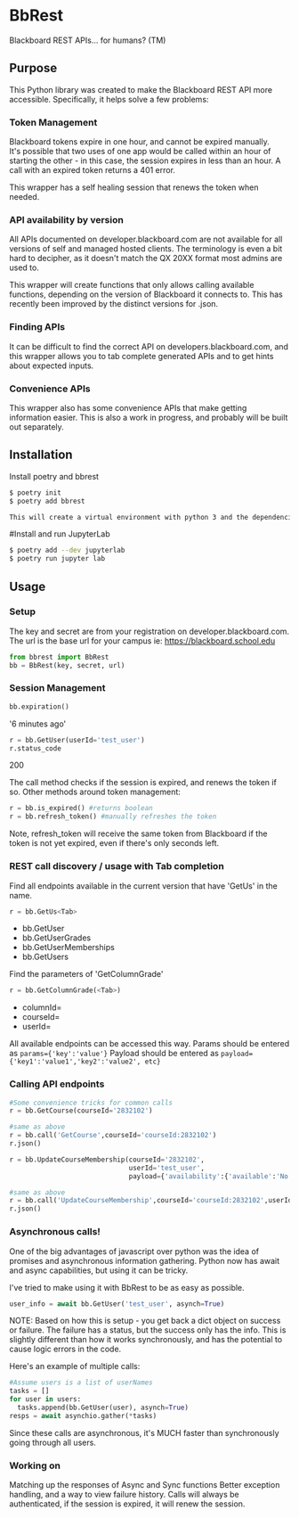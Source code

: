 # BbRest
Blackboard REST APIs... for humans? (TM)

## Purpose
This Python library was created to make the Blackboard REST API more accessible.
Specifically, it helps solve a few problems:

### Token Management
Blackboard tokens expire in one hour, and cannot be expired manually.  
It's possible that two uses of one app would be called within an hour of
starting the other - in this case, the session expires in less than an hour.
A call with an expired token returns a 401 error.

This wrapper has a self healing session that renews the token when needed.

### API availability by version
All APIs documented on developer.blackboard.com are not available for all versions of self and managed hosted clients. The terminology is even a bit hard to decipher, as it doesn't match the QX 20XX format most admins are used to.  

This wrapper will create functions that only allows calling available functions, depending on the version of Blackboard it connects to. This has recently been improved by the distinct versions for .json.

### Finding APIs
It can be difficult to find the correct API on developers.blackboard.com, and this wrapper allows you to tab complete generated APIs and to get hints about expected inputs.  

### Convenience APIs
This wrapper also has some convenience APIs that make getting information easier.
This is also a work in progress, and probably will be built out separately.

## Installation
Install poetry and bbrest
```bash
$ poetry init
$ poetry add bbrest

This will create a virtual environment with python 3 and the dependencies of this project
```
#Install and run JupyterLab
```bash
$ poetry add --dev jupyterlab
$ poetry run jupyter lab
```

## Usage

### Setup
The key and secret are from your registration on developer.blackboard.com.
The url is the base url for your campus ie: https://blackboard.school.edu
```python
from bbrest import BbRest
bb = BbRest(key, secret, url)
```
### Session Management
```python
bb.expiration()
```
'6 minutes ago'
```python
r = bb.GetUser(userId='test_user')
r.status_code
```
200

The call method checks if the session is expired, and renews the token if so.  Other methods around token management:

```python
r = bb.is_expired() #returns boolean
r = bb.refresh_token() #manually refreshes the token
```

Note, refresh_token will receive the same token from Blackboard if the token is not yet expired, even if there's only seconds left.

### REST call discovery / usage with Tab completion
Find all endpoints available in the current version that have 'GetUs' in the name.
```python
r = bb.GetUs<Tab>
```
  * bb.GetUser
  * bb.GetUserGrades
  * bb.GetUserMemberships
  * bb.GetUsers

Find the parameters of 'GetColumnGrade'
```python
r = bb.GetColumnGrade(<Tab>)
```
  * columnId=
  * courseId=
  * userId=

All available endpoints can be accessed this way.
Params should be entered as `params={'key':'value'}`
Payload should be entered as `payload={'key1':'value1','key2':'value2', etc}`

### Calling API endpoints
```python
#Some convenience tricks for common calls
r = bb.GetCourse(courseId='2832102')

#same as above
r = bb.call('GetCourse',courseId='courseId:2832102')
r.json()

r = bb.UpdateCourseMembership(courseId='2832102',
                              userId='test_user',
                              payload={'availability':{'available':'No'}})

#same as above
r = bb.call('UpdateCourseMembership',courseId='courseId:2832102',userId='userName:test_user',payload={'availability':{'available':'No'}})
r.json()
```
### Asynchronous calls!
One of the big advantages of javascript over python was the idea of promises and asynchronous information gathering. Python now has await and async capabilities, but using it can be tricky. 

I've tried to make using it with BbRest to be as easy as possible.

```python
user_info = await bb.GetUser('test_user', asynch=True)
```

NOTE: Based on how this is setup - you get back a dict object on success or failure.  The failure has a status, but the success only has the info.  This is slightly different than how it works synchronously, and has the potential to cause logic errors in the code.

Here's an example of multiple calls:
```python
#Assume users is a list of userNames
tasks = []
for user in users:
  tasks.append(bb.GetUser(user), asynch=True)
resps = await asynchio.gather(*tasks)
```

Since these calls are asynchronous, it's MUCH faster than synchronously going through all users. 

### Working on
Matching up the responses of Async and Sync functions
Better exception handling, and a way to view failure history.
Calls will always be authenticated, if the session is expired, it will renew the session.
